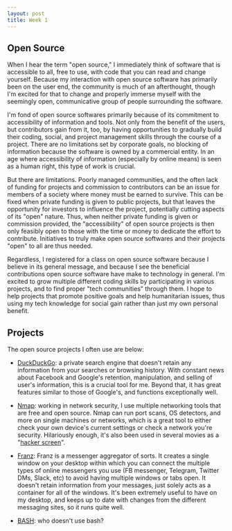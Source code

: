 ```yaml
---
layout: post
title: Week 1
---
```



## Open Source

When I hear the term "open source," I immediately think of software that is accessible to all, free to use, with code that you can read and change yourself. Because my interaction with open source software has primarily been on the user end, the community is much of an afterthought, though I'm excited for that to change and properly immerse myself with the seemingly open, communicative group of people surrounding the software. 

I'm fond of open source softwares primarily because of its commitment to accessibility of information and tools. Not only from the benefit of the users, but contributors gain from it, too, by having opportunities to gradually build their coding, social, and project management skills through the course of a project. There are no limitations set by corporate goals, no blocking of information because the software is owned by a commercial entity. In an age where accessibility of information (especially by online means) is seen as a human right, this type of work is crucial.

But there are limitations. Poorly managed communities, and the often lack of funding for projects and commission to contributors can be an issue for members of a society where money must be earned to survive. This can be fixed when private funding is given to public projects, but that leaves the opportunity for investors to influence the project, potentially cutting aspects of its "open" nature. Thus, when neither private funding is given or commission provided, the "accessibility" of open source projects is then only feasibly open to those with the time or money to dedicate the effort to contribute. Initiatives to truly make open source softwares and their projects "open" to all are thus needed.

Regardless, I registered for a class on open source software because I believe in its general message, and because I see the beneficial contributions open source software have make to technology in general. I'm excited to grow multiple different coding skills by participating in various projects, and to find proper "tech communities" through them. I hope to help projects that promote positive goals and help humanitarian issues, thus using my tech knowledge for social gain rather than just my own personal benefit. 

## Projects 

The open source projects I often use are below:

* [DuckDuckGo](https://duckduckgo.com/): a private search engine that doesn't retain any information from your searches or browsing history. With constant news about Facebook and Google's retention, manipulation, and selling of user's information, this is a crucial tool for me. Beyond that, it has great features similar to those of Google's, and functions exceptionally well.

* [Nmap](https://nmap.org/): working in network security, I use multiple networking tools that are free and open source. Nmap can run port scans, OS detectors, and more on single machines or networks, which is a great tool to either check your own device's current settings or check a network you're security. Hilariously enough, it's also been used in several movies as a "[hacker screen](https://nmap.org/movies/)".

* [Franz](https://github.com/meetfranz/franz): Franz is a messenger aggregator of sorts. It creates a single window on your desktop within which you can connect the multiple types of online messengers you use (FB messenger, Telegram, Twitter DMs, Slack, etc) to avoid having multiple windows or tabs open. It doesn't retain information from your messages, just solely acts as a container for all of the windows. It's been extremely useful to have on my desktop, and keeps up to date with changes from the different messaging sites, so it runs quite well.

* [BASH](https://www.gnu.org/gnu/gnu.html): who doesn't use bash?


